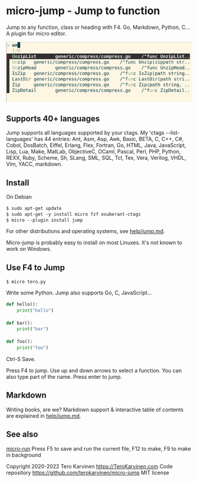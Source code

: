 # micro-jump - Jump to function

Jump to any function, class or heading with F4. Go, Markdown, Python, C... A plugin for micro editor. 

![Screenshot - Jump to a function with F4 - Jump plugin for Micro](img/jump-to-function-F4-micro-editor-karvinen-screenshot.png)

## Supports 40+ languages

Jump supports all languages supported by your ctags. My 'ctags --list-languages' has 44 entries: Ant, Asm, Asp, Awk, Basic, BETA, C, C++, C#, Cobol, DosBatch, Eiffel, Erlang, Flex, Fortran, Go, HTML, Java, JavaScript, Lisp, Lua, Make, MatLab, ObjectiveC, OCaml, Pascal, Perl, PHP, Python, REXX, Ruby, Scheme, Sh, SLang, SML, SQL, Tcl, Tex, Vera, Verilog, VHDL, Vim, YACC, markdown.

## Install

On Debian

	$ sudo apt-get update
	$ sudo apt-get -y install micro fzf exuberant-ctags
	$ micro --plugin install jump

For other distributions and operating systems, see [help/jump.md](help/jump.md). 

Micro-jump is probably easy to install on most Linuxes. It's not known to work on Windows. 

## Use F4 to Jump

	$ micro tero.py

Write some Python. Jump also supports Go, C, JavaScript...

```python
def hello():
    print("hello")

def bar():
    print("bar")

def foo():
    print("foo")
```

Ctrl-S Save. 

Press F4 to jump. Use up and down arrows to select a function. You can also type part of the name. Press enter to jump.

## Markdown

Writing books, are we? Markdown support & interactive table of contents are explained in [help/jump.md](help/jump.md). 

## See also

[micro-run](https://github.com/terokarvinen/micro-run) Press F5 to save and run the current file, F12 to make, F9 to make in background

Copyright 2020-2022 Tero Karvinen https://TeroKarvinen.com
Code repository https://github.com/terokarvinen/micro-jump
MIT license
